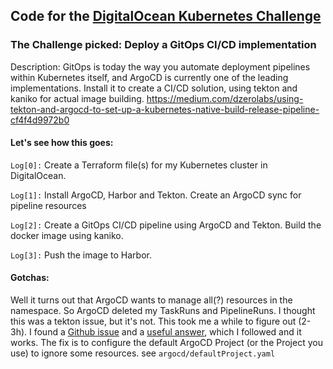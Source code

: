 ## Code for the [DigitalOcean Kubernetes Challenge](https://www.digitalocean.com/community/pages/kubernetes-challenge) 

### The Challenge picked: Deploy a GitOps CI/CD implementation

Description:
GitOps is today the way you automate deployment pipelines within Kubernetes itself, and ArgoCD  is currently one of the leading implementations. Install it to create a CI/CD solution, using tekton and kaniko for actual image building. https://medium.com/dzerolabs/using-tekton-and-argocd-to-set-up-a-kubernetes-native-build-release-pipeline-cf4f4d9972b0

#### Let's see how this goes:

`Log[0]:` Create a Terraform file(s) for my Kubernetes cluster in DigitalOcean.

`Log[1]:` Install ArgoCD, Harbor and Tekton. Create an ArgoCD sync for pipeline resources

`Log[2]:` Create a GitOps CI/CD pipeline using ArgoCD and Tekton. Build the docker image using kaniko.

`Log[3]:` Push the image to Harbor.

#### Gotchas:

Well it turns out that ArgoCD wants to manage all(?) resources in the namespace. 
So ArgoCD deleted my TaskRuns and PipelineRuns. I thought this was a tekton issue, but it's not.
This took me a while to figure out (2-3h). 
I found a [Github issue](https://github.com/tektoncd/pipeline/issues/3202) and a [useful answer](https://github.com/tektoncd/pipeline/issues/3202#issuecomment-718802883), which I followed and it works.
The fix is to configure the default ArgoCD Project (or the Project you use) to ignore some resources.
see `argocd/defaultProject.yaml`
